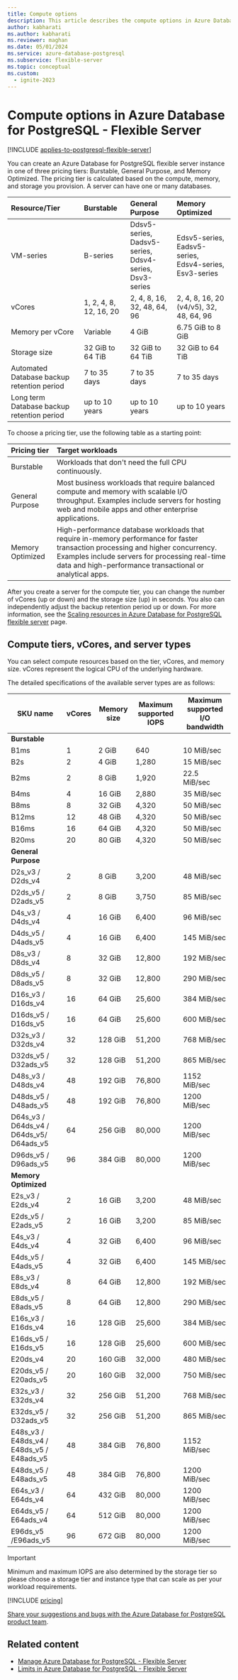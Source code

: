 ```yaml
---
title: Compute options
description: This article describes the compute options in Azure Database for PostgreSQL - Flexible Server.
author: kabharati
ms.author: kabharati
ms.reviewer: maghan
ms.date: 05/01/2024
ms.service: azure-database-postgresql
ms.subservice: flexible-server
ms.topic: conceptual
ms.custom:
  - ignite-2023
---
```


# Compute options in Azure Database for PostgreSQL - Flexible Server

[!INCLUDE [applies-to-postgresql-flexible-server](~/reusable-content/ce-skilling/azure/includes/postgresql/includes/applies-to-postgresql-flexible-server.md)]

You can create an Azure Database for PostgreSQL flexible server instance in one of three pricing tiers: Burstable, General Purpose, and Memory Optimized. The pricing tier is calculated based on the compute, memory, and storage you provision. A server can have one or many databases.

| Resource/Tier | Burstable | General Purpose | Memory Optimized |
| :--- | :--- | :--- | :--- |
| VM-series | B-series | Ddsv5-series,<br />Dadsv5-series,<br />Ddsv4-series,<br />Dsv3-series | Edsv5-series,<br />Eadsv5-series,<br />Edsv4-series,<br />Esv3-series |
| vCores | 1, 2, 4, 8, 12, 16, 20 | 2, 4, 8, 16, 32, 48, 64, 96 | 2, 4, 8, 16, 20 (v4/v5), 32, 48, 64, 96 |
| Memory per vCore | Variable | 4 GiB | 6.75 GiB to 8 GiB |
| Storage size | 32 GiB to 64 TiB | 32 GiB to 64 TiB | 32 GiB to 64 TiB |
| Automated Database backup retention period | 7 to 35 days | 7 to 35 days | 7 to 35 days |
| Long term Database backup retention period | up to 10 years | up to 10 years | up to 10 years |

To choose a pricing tier, use the following table as a starting point:

| Pricing tier | Target workloads |
| :--- | :--- |
| Burstable | Workloads that don't need the full CPU continuously. |
| General Purpose | Most business workloads that require balanced compute and memory with scalable I/O throughput. Examples include servers for hosting web and mobile apps and other enterprise applications. |
| Memory Optimized | High-performance database workloads that require in-memory performance for faster transaction processing and higher concurrency. Examples include servers for processing real-time data and high-performance transactional or analytical apps. |

After you create a server for the compute tier, you can change the number of vCores (up or down) and the storage size (up) in seconds. You also can independently adjust the backup retention period up or down. For more information, see the [Scaling resources in Azure Database for PostgreSQL flexible server](concepts-scaling-resources.md) page.

## Compute tiers, vCores, and server types

You can select compute resources based on the tier, vCores, and memory size. vCores represent the logical CPU of the underlying hardware.

The detailed specifications of the available server types are as follows:

| SKU name | vCores | Memory size | Maximum supported IOPS | Maximum supported I/O bandwidth |
| --- | --- | --- | --- | --- |
| **Burstable** | | | | |
| B1ms | 1 | 2 GiB | 640 | 10 MiB/sec |
| B2s | 2 | 4 GiB | 1,280 | 15 MiB/sec |
| B2ms | 2 | 8 GiB | 1,920 | 22.5 MiB/sec |
| B4ms | 4 | 16 GiB | 2,880 | 35 MiB/sec |
| B8ms | 8 | 32 GiB | 4,320 | 50 MiB/sec |
| B12ms | 12 | 48 GiB | 4,320 | 50 MiB/sec |
| B16ms | 16 | 64 GiB | 4,320 | 50 MiB/sec |
| B20ms | 20 | 80 GiB | 4,320 | 50 MiB/sec |
| **General Purpose** | | | | |
| D2s_v3 / D2ds_v4 | 2 | 8 GiB | 3,200 | 48 MiB/sec |
| D2ds_v5 / D2ads_v5 | 2 | 8 GiB | 3,750 | 85 MiB/sec |
| D4s_v3 / D4ds_v4 | 4 | 16 GiB | 6,400 | 96 MiB/sec |
| D4ds_v5 / D4ads_v5 | 4 | 16 GiB | 6,400 | 145 MiB/sec |
| D8s_v3 / D8ds_v4 | 8 | 32 GiB | 12,800 | 192 MiB/sec |
| D8ds_v5 / D8ads_v5 | 8 | 32 GiB | 12,800 | 290 MiB/sec |
| D16s_v3 / D16ds_v4 | 16 | 64 GiB | 25,600 | 384 MiB/sec |
| D16ds_v5 / D16ds_v5 | 16 | 64 GiB | 25,600 | 600 MiB/sec |
| D32s_v3 / D32ds_v4 | 32 | 128 GiB | 51,200 | 768 MiB/sec |
| D32ds_v5 / D32ads_v5 | 32 | 128 GiB | 51,200 | 865 MiB/sec |
| D48s_v3 / D48ds_v4 | 48 | 192 GiB | 76,800 | 1152 MiB/sec |
| D48ds_v5 / D48ads_v5 | 48 | 192 GiB | 76,800 | 1200 MiB/sec |
| D64s_v3 / D64ds_v4 / D64ds_v5/ D64ads_v5 | 64 | 256 GiB | 80,000 | 1200 MiB/sec |
| D96ds_v5 / D96ads_v5 | 96 | 384 GiB | 80,000 | 1200 MiB/sec |
| **Memory Optimized** | | | | |
| E2s_v3 / E2ds_v4 | 2 | 16 GiB | 3,200 | 48 MiB/sec |
| E2ds_v5 / E2ads_v5 | 2 | 16 GiB | 3,200 | 85 MiB/sec |
| E4s_v3 / E4ds_v4 | 4 | 32 GiB | 6,400 | 96 MiB/sec |
| E4ds_v5 / E4ads_v5 | 4 | 32 GiB | 6,400 | 145 MiB/sec |
| E8s_v3 / E8ds_v4 | 8 | 64 GiB | 12,800 | 192 MiB/sec |
| E8ds_v5 / E8ads_v5 | 8 | 64 GiB | 12,800 | 290 MiB/sec |
| E16s_v3 / E16ds_v4 | 16 | 128 GiB | 25,600 | 384 MiB/sec |
| E16ds_v5 / E16ds_v5 | 16 | 128 GiB | 25,600 | 600 MiB/sec |
| E20ds_v4 | 20 | 160 GiB | 32,000 | 480 MiB/sec |
| E20ds_v5 / E20ads_v5 | 20 | 160 GiB | 32,000 | 750 MiB/sec |
| E32s_v3 / E32ds_v4 | 32 | 256 GiB | 51,200 | 768 MiB/sec |
| E32ds_v5 / D32ads_v5 | 32 | 256 GiB | 51,200 | 865 MiB/sec |
| E48s_v3 / E48ds_v4 / E48ds_v5 / E48ads_v5 | 48 | 384 GiB | 76,800 | 1152 MiB/sec |
| E48ds_v5 / E48ads_v5 | 48 | 384 GiB | 76,800 | 1200 MiB/sec |
| E64s_v3 / E64ds_v4 | 64 | 432 GiB | 80,000 | 1200 MiB/sec |
| E64ds_v5 / E64ads_v4 | 64 | 512 GiB | 80,000 | 1200 MiB/sec |
| E96ds_v5 /E96ads_v5 | 96 | 672 GiB | 80,000 | 1200 MiB/sec |
> [!IMPORTANT]  
> Minimum and maximum IOPS are also determined by the storage tier so please choose a storage tier and instance type that can scale as per your workload requirements.

[!INCLUDE [pricing](./includes/compute-storage-princing.md)]

[Share your suggestions and bugs with the Azure Database for PostgreSQL product team](https://aka.ms/pgfeedback).

## Related content

- [Manage Azure Database for PostgreSQL - Flexible Server](how-to-manage-server-portal.md)
- [Limits in Azure Database for PostgreSQL - Flexible Server](concepts-limits.md)
